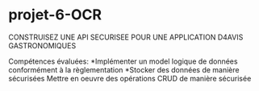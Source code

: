 # projet-6-OCR

CONSTRUISEZ UNE API SECURISEE POUR UNE APPLICATION D4AVIS GASTRONOMIQUES

Compétences évaluées:
  *Implémenter un model logique de données conformément à la règlementation
  *Stocker des données de manière sécurisées
  Mettre en oeuvre des opérations CRUD de manière sécurisée
